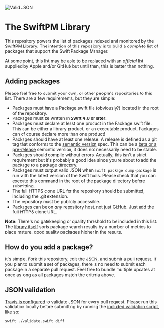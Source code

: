 ![Valid JSON](https://github.com/daveverwer/SwiftPMLibrary/workflows/Valid%20JSON/badge.svg)

# The SwiftPM Library

This repository powers the list of packages indexed and monitored by the [SwiftPM Library](https://swiftpm.co). The intention of this repository is to build a *complete* list of packages that support the Swift Package Manager.

At some point, this list may be able to be replaced with an *official* list supplied by Apple and/or GitHub but until then, this is better than nothing.

## Adding packages

Please feel free to submit your own, or other people's repositories to this list. There are a few requirements, but they are simple:

* Packages must have a Package.swift file (obviously?) located in the root of the repository.
* Packages must be written in **Swift 4.0 or later**.
* Packages must declare at least one product in the Package.swift file. This can be either a library product, or an executable product. Packages can of course declare more than one product!
* Packages should have at least one release. A release is defined as a git tag that conforms to the [semantic version](https://semver.org) spec. This can be a [beta or a pre-release](https://semver.org/#spec-item-9) semantic version, it does not necessarily need to be stable.
* Packages should compile without errors. Actually, this isn't a strict requirement but it's probably a good idea since you're about to add the package to a package directory.
* Packages must output valid JSON when `swift package dump-package` is run with the latest version of the Swift tools. Please check that you can execute this command in the root of the package directory before submitting.
* The full HTTPS clone URL for the repository should be submitted, including the .git extension.
* The repository must be publicly accessible.
* Packages can be on *any* repository host, not just GitHub. Just add the full HTTPS clone URL.

**Note:** There's no gatekeeping or quality threshold to be included in this list. The [library itself](https://swiftpm.co) sorts package search results by a number of metrics to place mature, good quality packages higher in the results.

## How do you add a package?

It's simple. Fork this repository, edit the JSON, and submit a pull request. If you plan to submit a set of packages, there is no need to submit each package in a separate pull request. Feel free to bundle multiple updates at once as long as all packages match the criteria above.

## JSON validation

[Travis is configured](https://travis-ci.org/daveverwer/SwiftPMLibrary) to validate JSON for every pull request. Please run this validation locally before submitting by running the [included validation script](./validate.swift), like so:


```shell
swift ./validate.swift diff
```

